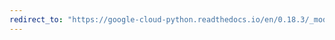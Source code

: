```yaml
---
redirect_to: "https://google-cloud-python.readthedocs.io/en/0.18.3/_modules/gcloud/logging/sink.html"
---
```

